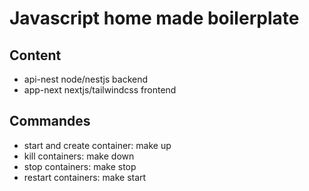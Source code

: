 # Javascript home made boilerplate

## Content

- api-nest node/nestjs backend
- app-next nextjs/tailwindcss frontend

## Commandes

- start and create container: make up
- kill containers: make down
- stop containers: make stop
- restart containers: make start
